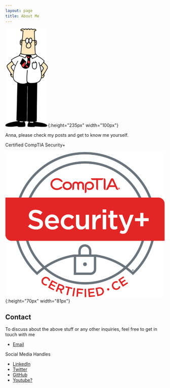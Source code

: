 ```yaml
---
layout: page
title: About Me
---
```


![much younger than this](/assets/profile.png#right){:height="235px" width="100px"}

Anna, please check my posts and get to know me yourself.

Certified CompTIA Security+

![](/assets/SecurityPlus%20Logo%20Certified%20CE.png#center){:height="70px" width="81px"}

<!-- Engineering graduate in Electronics and Communication. \
A good grip/understanding on cyber security concepts.

Currently,
1. Understanding the global and Indian Finance Sector. 
2. Working in public policy. 
3. Most of the work done is researching, analyzing and watered-down consulting.
4. A regular user of Microsoft Office and note-taking tools.
 
- on a constant learning curve about emerging/cutting-edge/new technologies. 
- engaging with central and state governments, central banks, fintechs, private enterprises, consulting firms, policy recommending/making bodies and other governmental and non-governmental entities.
-->
## Contact

To discuss about the above stuff or any other inquiries, feel free to get in touch with me
- [Email](mailto:pruthvirajbhat4@gmail.com?Subject=Professional%20Services)

Social Media Handles 
- [LinkedIn](https://linkedin.com/in/pruthvirajbhat) 
- [Twitter](https://twitter.com/meteorVector)
- [GitHub](https://github.com/pruthviraj133)
- [Youtube?](https://images.squarespace-cdn.com/content/v1/610488441b59a654258a1cc7/f719c81e-c810-4e00-bd03-c02ea885e639/TransLogoG.jpg)

<!-- I look forward to working with you and contributing to the success of your projects.  -->
